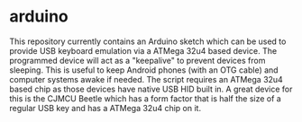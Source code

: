 # arduino

This repository currently contains an Arduino sketch which can be used
to provide USB keyboard emulation via a ATMega 32u4 based device.  The
programmed device will act as a "keepalive" to prevent devices from
sleeping.  This is useful to keep Android phones (with an OTG cable)
and computer systems awake if needed.   The script requires an ATMega
32u4 based chip as those devices have native USB HID built in.  A
great device for this is the CJMCU Beetle which has a form factor that
is half the size of a regular USB key and has a ATMega 32u4 chip on
it.
